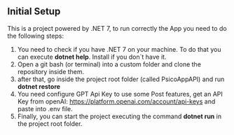 ## Initial Setup

This is a project powered by .NET 7, to run correctly the App you need to do the following steps:

1. You need to check if you have .NET 7 on your machine. To do that you can execute **dotnet help**. Install if you don´t have it.
2. Open a git bash (or terminal) into a custom folder and clone the repository inside them.
3. after that, go inside the project root folder (called PsicoAppAPI) and run **dotnet restore**
4. You need configure GPT Api Key to use some Post features, get an API Key from openAI: https://platform.openai.com/account/api-keys and paste into .env file.
6. Finally, you can start the project executing the command **dotnet run** in the project root folder.
